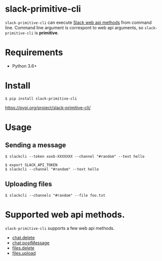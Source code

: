 # slack-primitive-cli
`slack-primitive-cli` can execute [Slack web api methods](https://api.slack.com/methods) from command line.
Command line argument is correspont to web api arguments, so `slack-primitive-cli` is **primitive**.


# Requirements
* Python 3.6+

# Install

```
$ pip install slack-primitive-cli
```

https://pypi.org/project/slack-primitive-cli/


# Usage

## Sending a message

```
$ slackcli --token xoxb-XXXXXXX --channel "#random" --text hello

$ export SLACK_API_TOKEN
$ slackcli --channel "#random" --text hello
```

## Uploading files

```
$ slackcli --channels "#random" --file foo.txt
```


# Supported web api methods.
`slack-primitive-cli` supports a few web api methods.

* [chat.delete](https://api.slack.com/methods/chat.delete)
* [chat.postMessage](https://api.slack.com/methods/chat.postMessage)
* [files.delete](https://api.slack.com/methods/files.delete)
* [files.upload](https://api.slack.com/methods/files.upload)
